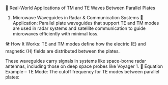 🌌 Real-World Applications of TM and TE Waves Between Parallel Plates
1. Microwave Waveguides in Radar & Communication Systems
📡 Application:
Parallel plate waveguides that support TE and TM modes are used in radar systems and satellite communication to guide microwaves efficiently with minimal loss.

🛠️ How It Works:
TE and TM modes define how the electric (E) and magnetic (H) fields are distributed between the plates.

These waveguides carry signals in systems like space-borne radar antennas, including those on deep space probes like Voyager 1.
📐 Equation Example – TE Mode:
The cutoff frequency for TE modes between parallel plates:




